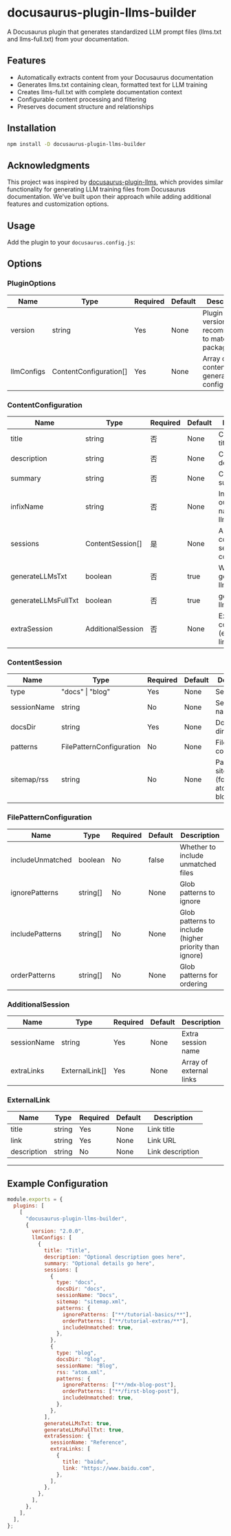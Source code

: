 # docusaurus-plugin-llms-builder

A Docusaurus plugin that generates standardized LLM prompt files (llms.txt and llms-full.txt) from your documentation.

## Features

- Automatically extracts content from your Docusaurus documentation
- Generates llms.txt containing clean, formatted text for LLM training
- Creates llms-full.txt with complete documentation context
- Configurable content processing and filtering
- Preserves document structure and relationships

## Installation

```bash
npm install -D docusaurus-plugin-llms-builder
```

## Acknowledgments

This project was inspired by [docusaurus-plugin-llms](https://github.com/rachfop/docusaurus-plugin-llms), which provides
similar functionality for generating LLM training files from Docusaurus documentation. We've built upon their approach
while adding additional features and customization options.

## Usage

Add the plugin to your `docusaurus.config.js`:

## Options

### PluginOptions

| Name       | Type                   | Required | Default | Description                                       |
| ---------- | ---------------------- | -------- | ------- | ------------------------------------------------- |
| version    | string                 | Yes      | None    | Plugin version, recommended to match package.json |
| llmConfigs | ContentConfiguration[] | Yes      | None    | Array of LLM content generation configurations    |

### ContentConfiguration

| Name                | Type              | Required | Default | Description                                       |
| ------------------- | ----------------- | -------- | ------- | ------------------------------------------------- |
| title               | string            | 否       | None    | Configuration title                               |
| description         | string            | 否       | None    | Configuration description                         |
| summary             | string            | 否       | None    | Configuration summary                             |
| infixName           | string            | 否       | None    | Infix for output file name (e.g. llms-blog.txt)   |
| sessions            | ContentSession[]  | 是       | None    | Array of content session configurations           |
| generateLLMsTxt     | boolean           | 否       | true    | Whether to generate llms.txt                      |
| generateLLMsFullTxt | boolean           | 否       | true    | generate llms-full.txt                            |
| extraSession        | AdditionalSession | 否       | None    | Extra session configuration (e.g. external links) |

### ContentSession

| Name        | Type                     | Required | Default | Description                                           |
| ----------- | ------------------------ | -------- | ------- | ----------------------------------------------------- |
| type        | "docs" \| "blog"         | Yes      | None    | Session type                                          |
| sessionName | string                   | No       | None    | Session name                                          |
| docsDir     | string                   | Yes      | None    | Docs or blog directory                                |
| patterns    | FilePatternConfiguration | No       | None    | File pattern configuration                            |
| sitemap/rss | string                   | No       | None    | Path to sitemap.xml (for docs) or atom.xml (for blog) |

### FilePatternConfiguration

| Name             | Type     | Required | Default | Description                                            |
| ---------------- | -------- | -------- | ------- | ------------------------------------------------------ |
| includeUnmatched | boolean  | No       | false   | Whether to include unmatched files                     |
| ignorePatterns   | string[] | No       | None    | Glob patterns to ignore                                |
| includePatterns  | string[] | No       | None    | Glob patterns to include (higher priority than ignore) |
| orderPatterns    | string[] | No       | None    | Glob patterns for ordering                             |

### AdditionalSession

| Name        | Type           | Required | Default | Description             |
| ----------- | -------------- | -------- | ------- | ----------------------- |
| sessionName | string         | Yes      | None    | Extra session name      |
| extraLinks  | ExternalLink[] | Yes      | None    | Array of external links |

### ExternalLink

| Name        | Type   | Required | Default | Description      |
| ----------- | ------ | -------- | ------- | ---------------- |
| title       | string | Yes      | None    | Link title       |
| link        | string | Yes      | None    | Link URL         |
| description | string | No       | None    | Link description |

---

## Example Configuration

```js
module.exports = {
  plugins: [
    [
      "docusaurus-plugin-llms-builder",
      {
        version: "2.0.0",
        llmConfigs: [
          {
            title: "Title",
            description: "Optional description goes here",
            summary: "Optional details go here",
            sessions: [
              {
                type: "docs",
                docsDir: "docs",
                sessionName: "Docs",
                sitemap: "sitemap.xml",
                patterns: {
                  ignorePatterns: ["**/tutorial-basics/**"],
                  orderPatterns: ["**/tutorial-extras/**"],
                  includeUnmatched: true,
                },
              },
              {
                type: "blog",
                docsDir: "blog",
                sessionName: "Blog",
                rss: "atom.xml",
                patterns: {
                  ignorePatterns: ["**/mdx-blog-post"],
                  orderPatterns: ["**/first-blog-post"],
                  includeUnmatched: true,
                },
              },
            ],
            generateLLMsTxt: true,
            generateLLMsFullTxt: true,
            extraSession: {
              sessionName: "Reference",
              extraLinks: [
                {
                  title: "baidu",
                  link: "https://www.baidu.com",
                },
              ],
            },
          },
        ],
      },
    ],
  ],
};
```
